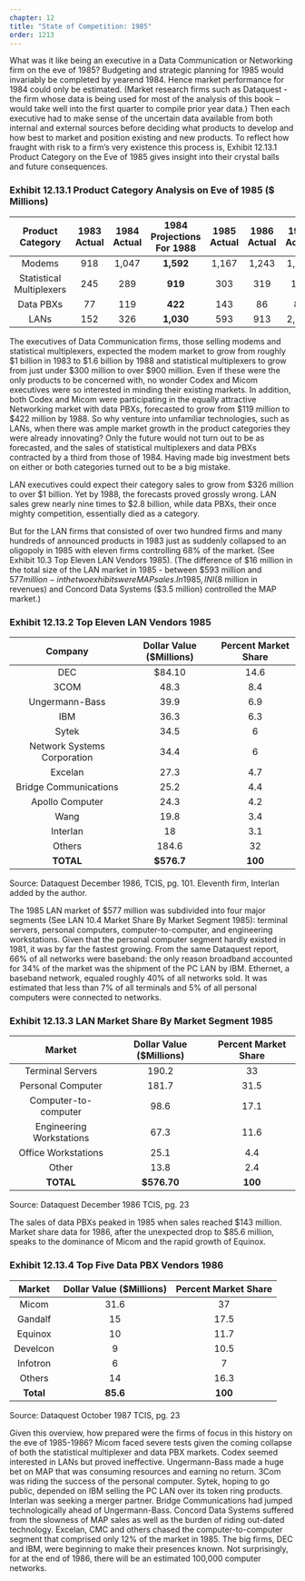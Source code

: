 ```yaml
---
chapter: 12
title: "State of Competition: 1985"
order: 1213
---
```


What was it like being an executive in a Data Communication or Networking firm on the eve of 1985? Budgeting and strategic planning for 1985 would invariably be completed by yearend 1984. Hence market performance for 1984 could only be estimated. (Market research firms such as Dataquest - the firm whose data is being used for most of the analysis of this book – would take well into the first quarter to compile prior year data.) Then each executive had to make sense of the uncertain data available from both internal and external sources before deciding what products to develop and how best to market and position existing and new products. To reflect how fraught with risk to a firm’s very existence this process is, Exhibit 12.13.1 Product Category on the Eve of 1985 gives insight into their crystal balls and future consequences.

### Exhibit 12.13.1 Product Category Analysis on Eve of 1985 ($ Millions)

**Product Category**|**1983 Actual**|**1984 Actual**|**1984 Projections For 1988**|**1985 Actual**|**1986 Actual**|**1988 Actual**
:-----:|:-----:|:-----:|:-----:|:-----:|:-----:|:-----:
Modems|918|1,047|**1,592**|1,167|1,243|1,262
Statistical Multiplexers|245|289|**919**|303|319|194
Data PBXs|77|119|**422**|143|86|80
LANs|152|326|**1,030**|593|913|2,820

The executives of Data Communication firms, those selling modems and statistical multiplexers, expected the modem market to grow from roughly $1 billion in 1983 to $1.6 billion by 1988 and statistical multiplexers to grow from just under $300 million to over $900 million. Even if these were the only products to be concerned with, no wonder Codex and Micom executives were so interested in minding their existing markets. In addition, both Codex and Micom were participating in the equally attractive Networking market with data PBXs, forecasted to grow from $119 million to $422 million by 1988. So why venture into unfamiliar technologies, such as LANs, when there was ample market growth in the product categories they were already innovating? Only the future would not turn out to be as forecasted, and the sales of statistical multiplexers and data PBXs contracted by a third from those of 1984. Having made big investment bets on either or both categories turned out to be a big mistake.

LAN executives could expect their category sales to grow from $326 million to over $1 billion. Yet by 1988, the forecasts proved grossly wrong. LAN sales grew nearly nine times to $2.8 billion, while data PBXs, their once mighty competition, essentially died as a category.

But for the LAN firms that consisted of over two hundred firms and many hundreds of announced products in 1983 just as suddenly collapsed to an oligopoly in 1985 with eleven firms controlling 68% of the market. (See Exhibit 10.3 Top Eleven LAN Vendors 1985). (The difference of $16 million in the total size of the LAN market in 1985 - between $593 million and $577 million - in the two exhibits were MAP sales. In 1985, INI ($8 million in revenues) and Concord Data Systems ($3.5 million) controlled the MAP market.)

### Exhibit 12.13.2 Top Eleven LAN Vendors 1985

**Company**|**Dollar Value ($Millions)**|**Percent Market Share**
:-----:|:-----:|:-----:
DEC|$84.10 |14.6
3COM|48.3|8.4
Ungermann-Bass|39.9|6.9
IBM|36.3|6.3
Sytek|34.5|6
Network Systems Corporation|34.4|6
Excelan|27.3|4.7
Bridge Communications|25.2|4.4
Apollo Computer|24.3|4.2
Wang|19.8|3.4
Interlan|18|3.1
Others|184.6|32
**TOTAL**|**$576.7**|**100**

Source: Dataquest December 1986, TCIS, pg. 101. Eleventh firm, Interlan added by the author.

The 1985 LAN market of $577 million was subdivided into four major segments (See LAN 10.4 Market Share By Market Segment 1985): terminal servers, personal computers, computer-to-computer, and engineering workstations. Given that the personal computer segment hardly existed in 1981, it was by far the fastest growing. From the same Dataquest report, 66% of all networks were baseband: the only reason broadband accounted for 34% of the market was the shipment of the PC LAN by IBM. Ethernet, a baseband network, equaled roughly 40% of all networks sold. It was estimated that less than 7% of all terminals and 5% of all personal computers were connected to networks.

### Exhibit 12.13.3 LAN Market Share By Market Segment 1985

**Market**|**Dollar Value ($Millions)**|**Percent Market Share**
:-----:|:-----:|:-----:
Terminal Servers|190.2|33
Personal Computer|181.7|31.5
Computer-to-computer|98.6|17.1
Engineering Workstations|67.3|11.6
Office Workstations|25.1|4.4
Other|13.8|2.4
**TOTAL**|**$576.70**|**100**

Source: Dataquest December 1986 TCIS, pg. 23

The sales of data PBXs peaked in 1985 when sales reached $143 million. Market share data for 1986, after the unexpected drop to $85.6 million, speaks to the dominance of Micom and the rapid growth of Equinox.

### Exhibit 12.13.4 Top Five Data PBX Vendors 1986

**Market**|**Dollar Value ($Millions)**|**Percent Market Share**
:-----:|:-----:|:-----:
Micom|31.6|37
Gandalf|15|17.5
Equinox|10|11.7
Develcon|9|10.5
Infotron|6|7
Others|14|16.3
**Total**|**85.6**|**100**

Source: Dataquest October 1987 TCIS, pg. 23

Given this overview, how prepared were the firms of focus in this history on the eve of 1985-1986? Micom faced severe tests given the coming collapse of both the statistical multiplexer and data PBX markets. Codex seemed interested in LANs but proved ineffective. Ungermann-Bass made a huge bet on MAP that was consuming resources and earning no return. 3Com was riding the success of the personal computer. Sytek, hoping to go public, depended on IBM selling the PC LAN over its token ring products. Interlan was seeking a merger partner. Bridge Communications had jumped technologically ahead of Ungermann-Bass. Concord Data Systems suffered from the slowness of MAP sales as well as the burden of riding out-dated technology. Excelan, CMC and others chased the computer-to-computer segment that comprised only 12% of the market in 1985. The big firms, DEC and IBM, were beginning to make their presences known. Not surprisingly, for at the end of 1986, there will be an estimated 100,000 computer networks.
